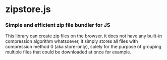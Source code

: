 # zipstore.js
### Simple and efficient zip file bundler for JS

This library can create zip files on the browser, it does not have any built-in compression algorithm whatsoever, it simply stores all files with compression method 0 (aka store-only), solely for the purpose of grouping multiple files that could be downloaded at once for example.
